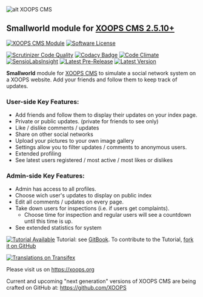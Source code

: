 ![alt XOOPS CMS](https://xoops.org/images/logoXoops4GithubRepository.png)
## Smallworld module for  [XOOPS CMS 2.5.10+](https://xoops.org)
[![XOOPS CMS Module](https://img.shields.io/badge/XOOPS%20CMS-Module-blue.svg)](https://xoops.org)
[![Software License](https://img.shields.io/badge/license-GPL-brightgreen.svg?style=flat)](http://www.gnu.org/licenses/gpl-2.0.html)

[![Scrutinizer Code Quality](https://img.shields.io/scrutinizer/g/XoopsModules25x/smallworld.svg?style=flat)](https://scrutinizer-ci.com/g/XoopsModules25x/smallworld/?branch=master)
[![Codacy Badge](https://api.codacy.com/project/badge/Grade/95b12220e0ac4056b9af52af708379c9)](https://www.codacy.com/app/mambax7/smallworld_2)
[![Code Climate](https://img.shields.io/codeclimate/github/XoopsModules25x/smallworld.svg?style=flat)](https://codeclimate.com/github/XoopsModules25x/smallworld)
[![SensioLabsInsight](https://insight.sensiolabs.com/projects/68207475-07ff-4567-a282-6e2f119077d2/mini.png)](https://insight.sensiolabs.com/projects/68207475-07ff-4567-a282-6e2f119077d2)
[![Latest Pre-Release](https://img.shields.io/github/tag/XoopsModules25x/smallworld.svg?style=flat)](https://github.com/XoopsModules25x/smallworld/tags/)
[![Latest Version](https://img.shields.io/github/release/XoopsModules25x/smallworld.svg?style=flat)](https://github.com/XoopsModules25x/smallworld/releases/)

**Smallworld** module for [XOOPS CMS](https://xoops.org) to simulate a social network system on a XOOPS website. Add your friends and follow them to keep track of updates.

### User-side Key Features:
* Add friends and follow them to display their updates on your index page.
* Private or public updates. (private for friends to see only)
* Like / dislike comments / updates
* Share on other social networks
* Upload your pictures to your own image gallery
* Settings allow you to filter updates / comments to anonymous users.
* Extended profiling
* See latest users registered / most active / most likes or dislikes

### Admin-side Key Features:
* Admin has access to all profiles.
* Choose wich user's updates to display on public index
* Edit all comments / updates on every page.
* Take down users for inspections (i.e. if users get complaints).
  * Choose time for inspection and regular users will see a countdown until this time is up.
* See extended statistics for system

[![Tutorial Available](https://xoops.org/images/tutorial-available-blue.svg)](https://www.gitbook.com/book/xoops/smallworld-tutorial/) Tutorial: see [GitBook](https://www.gitbook.com/book/xoops/smallworld-tutorial/).
To contribute to the Tutorial, [fork it on GitHub](https://github.com/XoopsDocs/smallworld-tutorial)

[![Translations on Transifex](https://xoops.org/images/translations-transifex-blue.svg)](https://www.transifex.com/xoops)

Please visit us on https://xoops.org

Current and upcoming "next generation" versions of XOOPS CMS are being crafted on GitHub at: https://github.com/XOOPS
